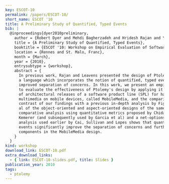 ```yaml
---
key: ESCOT-10
permalink: /papers/ESCOT-10/
short_name: ESCOT '10
title: A Preliminary Study of Quantified, Typed Events
bib: |
  @inproceedings{dyer2010preliminary,
    author = {Robert Dyer and Mehdi Bagherzadeh and Hridesh Rajan and Yuanfang Cai},
    title = {A Preliminary Study of Quantified, Typed Events},
    booktitle = {ESCOT '10: Workshop on Empirical Evaluation of Software Composition Techniques},
    location = {Rennes and St. Malo, Franc},
    month = {March},
    year = {2010},
    entrysubtype = {workshop},
    abstract = {
      In previous work, Rajan and Leavens presented the design of Ptolemy,
      a language which incorporates the notion of quantified, typed events for
      improved separation of concerns. In this work, we present an empirical study
      to evaluate the effectiveness of Ptolemy's design by applying it to a series
      of architectural releases of a software product line (SPL) for handling
      multimedia on mobile devices, called MobileMedia, and the comparison and
      contrast of our findings with a previous in-depth analysis by Figueiredo et
      al of the object-oriented and aspect-oriented designs of the same system. Our
      comparative analysis using quantitative metrics proposed by Chidambar and
      Kemerer (and subsequently used by Garcia et al) and a net-options value
      analysis used earlier by Cai, Sullivan and Lopes shows that quantified, typed
      events significantly improve the separation of concerns and further decouple
      components in the MobileMedia design.
    }
  }
kind: workshop
download_link: ESCOT-10.pdf
extra_download_links:
  - { link: ESCOT-10-slides.pdf, title: Slides }
publication_year: 2010
tags:
  - ptolemy
---
```

